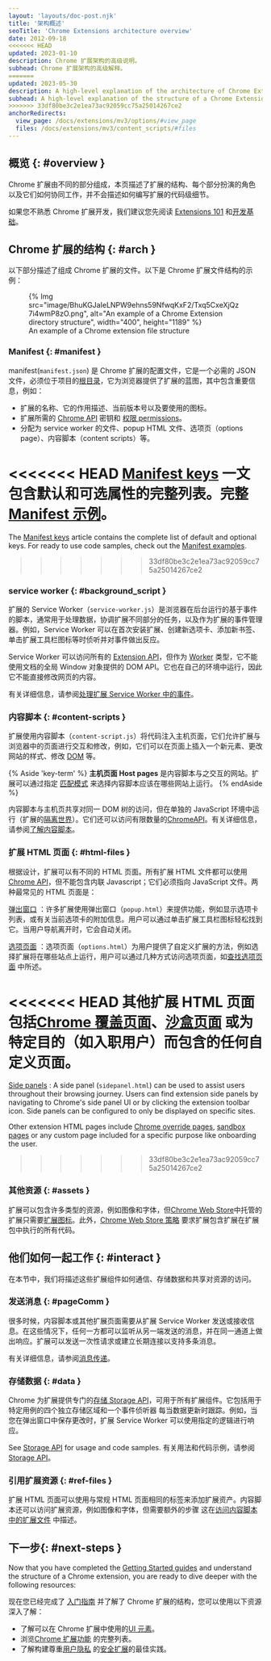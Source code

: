 ```yaml
---
layout: 'layouts/doc-post.njk'
title: '架构概述'
seoTitle: 'Chrome Extensions architecture overview'
date: 2012-09-18
<<<<<<< HEAD
updated: 2023-01-10
description: Chrome 扩展架构的高级说明。
subhead: Chrome 扩展架构的高级解释。
=======
updated: 2023-05-30
description: A high-level explanation of the architecture of Chrome Extensions.
subhead: A high-level explanation of the structure of a Chrome Extension.
>>>>>>> 33df80be3c2e1ea73ac92059cc75a25014267ce2
anchorRedirects:
  view_page: /docs/extensions/mv3/options/#view_page
  files: /docs/extensions/mv3/content_scripts/#files
---
```


## 概览 {: #overview }

Chrome 扩展由不同的部分组成，本页描述了扩展的结构、每个部分扮演的角色以及它们如何协同工作，并不会描述如何编写扩展的代码级细节。

如果您不熟悉 Chrome 扩展开发，我们建议您先阅读 [Extensions 101][doc-ext-101] 和[开发基础][doc-dev-basics]。

## Chrome 扩展的结构 {: #arch }

以下部分描述了组成 Chrome 扩展的文件。以下是 Chrome 扩展文件结构的示例：

<figure>
{% Img src="image/BhuKGJaIeLNPW9ehns59NfwqKxF2/Txq5CxeXjQz7i4wmP8zO.png", alt="An example of a Chrome Extension directory structure", width="400", height="1189" %}
  <figcaption>
  An example of a Chrome extension file structure
  </figcaption>
</figure>

### Manifest {: #manifest }

manifest(`manifest.json`) 是 Chrome 扩展的配置文件，它是一个必需的 JSON 文件，必须位于项目的[根目录][dev-basics-structure]，它为浏览器提供了扩展的蓝图，其中包含重要信息，例如：

- 扩展的名称、它的作用描述、当前版本号以及要使用的图标。
- 扩展所需的 [Chrome API][api-ref] 密钥和 [权限 permissions][doc-perms]。
- 分配为 service worker 的文件、popup HTML 文件、选项页（options page）、内容脚本（content scripts）等。

<<<<<<< HEAD
[Manifest keys][doc-manifest] 一文包含默认和可选属性的完整列表。完整 [Manifest 示例][doc-manifest-examples]。
=======
The [Manifest keys][doc-manifest] article contains the complete list of default and optional keys. For ready to use code samples, check out the [Manifest examples][doc-manifest-examples].
>>>>>>> 33df80be3c2e1ea73ac92059cc75a25014267ce2

### service worker {: #background_script }

扩展的 Service Worker（`service-worker.js`）是浏览器在后台运行的基于事件的脚本，通常用于处理数据，协调扩展不同部分的任务，以及作为扩展的事件管理器。例如，Service Worker 可以在首次安装扩展、创建新选项卡、添加新书签、单击扩展工具栏图标等时侦听并对事件做出反应。

Service Worker 可以访问所有的 [Extension API][api-ref]，但作为 [Worker][mdn-worker] 类型，它不能使用文档的全局 Window 对象提供的 DOM API。它也在自己的环境中运行，因此它不能直接修改网页的内容。

有关详细信息，请参阅[处理扩展 Service Worker 中的事件][doc-sw]。

### 内容脚本 {: #content-scripts }

扩展使用内容脚本（`content-script.js`）将代码注入主机页面，它们允许扩展与浏览器中的页面进行交互和修改，例如，它们可以在页面上插入一个新元素、更改网站的样式、修改 [DOM][mdn-dom] 等。

{% Aside 'key-term' %}
**主机页面 Host pages** 是内容脚本与之交互的网站。扩展可以通过指定 [匹配模式][doc-match] 来选择内容脚本应该在哪些网站上运行。
{% endAside %}

内容脚本与主机页共享对同一 DOM 树的访问，但在单独的 JavaScript 环境中运行（扩展的[隔离世界][cs-isolated]）。它们还可以访问有限数量的[ChromeAPI][api-ref]。有关详细信息，请参阅[了解内容脚本][doc-content-scripts]。

### 扩展 HTML 页面 {: #html-files }

根据设计，扩展可以有不同的 HTML 页面。所有扩展 HTML 文件都可以使用[Chrome API][api-ref]，但不能包含内联 Javascript；它们必须指向 JavaScript 文件。两种最常见的 HTML 页面是：

[弹出窗口][doc-popup] ：许多扩展使用弹出窗口（`popup.html`）来提供功能，例如显示选项卡列表，或有关当前选项卡的附加信息。用户可以通过单击扩展工具栏图标轻松找到它。当用户导航离开时，它会自动关闭。

[选项页面][doc-options] ：选项页面（`options.html`）为用户提供了自定义扩展的方法，例如选择扩展将在哪些站点上运行，用户可以通过几种方式访问选项页面，如[查找选项页面][doc-options-view] 中所述。

<<<<<<< HEAD
其他扩展 HTML 页面包括[Chrome 覆盖页面][doc-override]、[沙盒页面][doc-sandbox] 或为特定目的（如入职用户）而包含的任何自定义页面。
=======
[Side panels][api-sidepanel]
: A side panel (`sidepanel.html`) can be used to assist users throughout their browsing journey. Users can find extension side panels by navigating to Chrome's side panel UI or by clicking the extension toolbar icon. Side panels can be configured to only be displayed on specific sites.

Other extension HTML pages include [Chrome override pages][doc-override], [sandbox pages][doc-sandbox] or any custom page included for a specific purpose like onboarding the user.
>>>>>>> 33df80be3c2e1ea73ac92059cc75a25014267ce2

### 其他资源 {: #assets }

扩展可以包含许多类型的资源，例如图像和字体，但[Chrome Web Store][cws]中托管的扩展只需要[扩展图标][manifest-icons]。此外，[Chrome Web Store 策略][cws-mv3-req] 要求扩展包含扩展在扩展包中执行的所有代码。

## 他们如何一起工作 {: #interact }

在本节中，我们将描述这些扩展组件如何通信、存储数据和共享对资源的访问。

### 发送消息 {: #pageComm }

很多时候，内容脚本或其他扩展页面需要从扩展 Service Worker 发送或接收信息。在这些情况下，任何一方都可以监听从另一端发送的消息，并在同一通道上做出响应。扩展可以发送一次性请求或建立长期连接以支持多条消息。

有关详细信息，请参阅[消息传递][doc-messages]。

### 存储数据 {: #data }

Chrome 为扩展提供专门的[存储 Storage API][api-storage]，可用于所有扩展组件。它包括用于特定用例的四个独立存储区域和一个事件侦听器 每当数据更新时跟踪。例如，当您在弹出窗口中保存更改时，扩展 Service Worker 可以使用指定的逻辑进行响应。

See [Storage API][api-storage] for usage and code samples.
有关用法和代码示例，请参阅 [Storage API][api-storage]。

### 引用扩展资源 {: #ref-files }

扩展 HTML 页面可以使用与常规 HTML 页面相同的标签来添加扩展资产。内容脚本还可以访问扩展资源，例如图像和字体，但需要额外的步骤 这在[访问内容脚本中的扩展文件][doc-ref] 中描述。

## 下一步{: #next-steps }

Now that you have completed the [Getting Started guides][doc-gs] and understand the structure of a Chrome extension, you are ready to dive deeper with the following resources:

现在您已经完成了 [入门指南][doc-gs] 并了解了 Chrome 扩展的结构，您可以使用以下资源深入了解：

- 了解可以在 Chrome 扩展中使用的[UI 元素][doc-ui]。
- 浏览[Chrome 扩展功能][doc-dev-guide] 的完整列表。
- 了解构建尊重[用户隐私][doc-privacy] 的[安全扩展][doc-secure]的最佳实践。

[api-ref]: /docs/extensions/reference
[api-sidepanel]: /docs/extensions/reference/sidePanel
[api-storage]: /docs/extensions/reference/storage
[cs-isolated]: /docs/extensions/mv3/content_scripts/#isolated_world
[cws-mv3-req]: /docs/webstore/program-policies/mv3-requirements/
[cws]: https://chrome.google.com/webstore/
[dev-basics-structure]: /docs/extensions/mv3/getstarted/development-basics/#structure
[doc-content-scripts]: /docs/extensions/mv3/content_scripts
[doc-dev-basics]: /docs/extensions/mv3/getstarted/development-basics
[doc-dev-guide]: /docs/extensions/mv3/devguide
[doc-ext-101]: /docs/extensions/mv3/getstarted/extensions-101
[doc-gs]: /docs/extensions/mv3/getstarted
[doc-manifest-examples]: /docs/extensions/mv3/manifest#manifest-examples
[doc-manifest]: /docs/extensions/mv3/manifest
[doc-match]: /docs/extensions/mv3/match_patterns/
[doc-messages]: /docs/extensions/mv3/messaging
[doc-options-view]: /docs/extensions/mv3/options#view_page
[doc-options]: /docs/extensions/mv3/options
[doc-override]: /docs/extensions/mv3/override
[doc-overview]: /docs/extensions/mv3/overview
[doc-perms]: /docs/extensions/mv3/declare_permissions/
[doc-popup]: /docs/extensions/mv3/user_interface#popup
[doc-privacy]: /docs/extensions/mv3/user_privacy/
[doc-ref]: /docs/extensions/mv3/content_scripts/#files
[doc-sandbox]: /docs/extensions/mv3/manifest/sandbox/
[doc-secure]: /docs/extensions/mv3/security/
[doc-sw]: /docs/extensions/mv3/service_workers/
[doc-ui]: /docs/extensions/mv3/user_interface
[manifest-icons]: /docs/extensions/mv3/manifest/icons/
[mdn-dom]: https://developer.mozilla.org/docs/Web/API/Document_Object_Model
[mdn-worker]: https://developer.mozilla.org/docs/Web/API/Worker